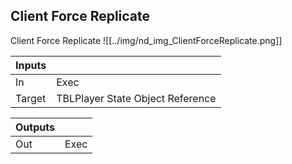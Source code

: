 ## Client Force Replicate
Client Force Replicate
![[../img/nd_img_ClientForceReplicate.png]]

|Inputs||
|--|--|
| In | Exec |
| Target | TBLPlayer State Object Reference |

|Outputs||
|--|--|
| Out | Exec |
